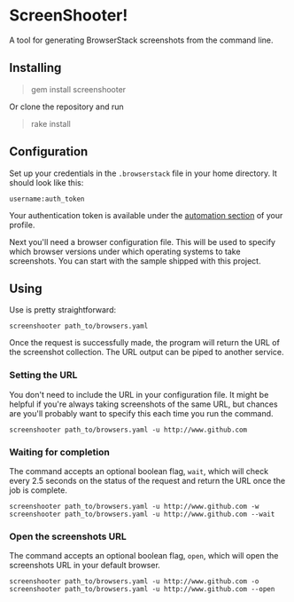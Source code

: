 # ScreenShooter!

A tool for generating BrowserStack screenshots from the command line.

## Installing

> gem install screenshooter

Or clone the repository and run

> rake install

## Configuration

Set up your credentials in the `.browserstack` file in your home
directory. It should look like this:

    username:auth_token
    
Your authentication token is available under the
[automation section](https://www.browserstack.com/accounts/automate-keys)
of your profile.

Next you'll need a browser configuration file. This will be used to
specify which browser versions under which operating systems to take
screenshots. You can start with the sample shipped with this project.

## Using

Use is pretty straightforward:

    screenshooter path_to/browsers.yaml

Once the request is successfully made, the program will return the URL
of the screenshot collection. The URL output can be piped to another
service.

### Setting the URL

You don't need to include the URL in your configuration file. It might
be helpful if you're always taking screenshots of the same URL, but
chances are you'll probably want to specify this each time you run the
command.

    screenshooter path_to/browsers.yaml -u http://www.github.com

### Waiting for completion

The command accepts an optional boolean flag, `wait`, which will check
every 2.5 seconds on the status of the request and return the URL once
the job is complete.

    screenshooter path_to/browsers.yaml -u http://www.github.com -w
    screenshooter path_to/browsers.yaml -u http://www.github.com --wait
    
### Open the screenshots URL

The command accepts an optional boolean flag, `open`, which will open
the screenshots URL in your default browser.

    screenshooter path_to/browsers.yaml -u http://www.github.com -o
    screenshooter path_to/browsers.yaml -u http://www.github.com --open
